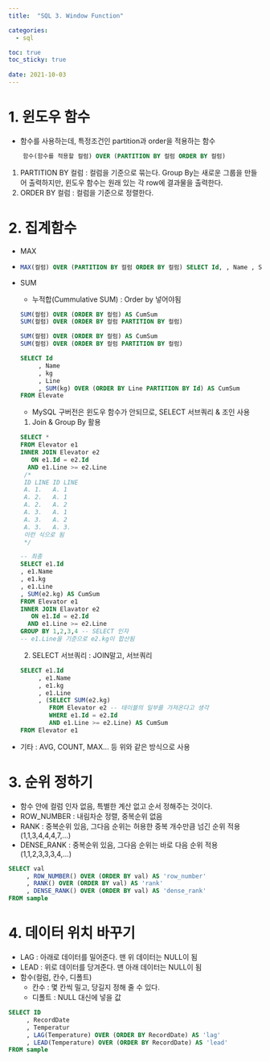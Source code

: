 ```yaml
---
title:  "SQL 3. Window Function"

categories:
  - sql

toc: true
toc_sticky: true
 
date: 2021-10-03
---
```




# 1. 윈도우 함수

-   함수를 사용하는데, 특정조건인 partition과 order을 적용하는 함수

```sql
    함수(함수를 적용할 컬럼) OVER (PARTITION BY 컬럼 ORDER BY 컬럼)
```

1.  PARTITION BY 컬럼 : 컬럼을 기준으로 묶는다. Group By는 새로운 그룹을 만들어 출력하지만, 윈도우 함수는 원래 있는 각 row에 결과물을 출력한다.
2.  ORDER BY 컬럼 : 컬럼을 기준으로 정렬한다.

# 2. 집계함수

-   MAX
-   ```sql
    MAX(컬럼) OVER (PARTITION BY 컬럼 ORDER BY 컬럼) SELECT Id, , Name , Salary , Max(Salary) OVER (PARTITION BY Department) FROM Employee
    ```
-   SUM
    -   누적합(Cummulative SUM) : Order by 넣어야됨
    ```sql
    SUM(컬럼) OVER (ORDER BY 컬럼) AS CumSum
    SUM(컬럼) OVER (ORDER BY 컬럼 PARTITION BY 컬럼)
    
    SUM(컬럼) OVER (ORDER BY 컬럼) AS CumSum
    SUM(컬럼) OVER (ORDER BY 컬럼 PARTITION BY 컬럼)
    
    SELECT Id
         , Name
         , kg
         , Line 
         , SUM(kg) OVER (ORDER BY Line PARTITION BY Id) AS CumSum
    FROM Elevate
    ```
    
    -   MySQL 구버전은 윈도우 함수가 안되므로, SELECT 서브쿼리 & 조인 사용
    
    1.  Join & Group By 활용
    ```sql
    SELECT *
    FROM Elevator e1
    INNER JOIN Elevator e2
       ON e1.Id = e2.Id
      AND e1.Line >= e2.Line
     /*
     ID LINE ID LINE
     A. 1.   A. 1
     A. 2.   A. 1
     A. 2.   A. 2
     A. 3.   A. 1
     A. 3.   A. 2
     A. 3.   A. 3.
     이런 식으로 됨
     */
    
    -- 최종
    SELECT e1.Id
    , e1.Name
    , e1.kg
    , e1.Line
    , SUM(e2.kg) AS CumSum
    FROM Elevator e1
    INNER JOIN Elavator e2
       ON e1.Id = e2.Id
      AND e1.Line >= e2.Line
    GROUP BY 1,2,3,4 -- SELECT 인자
    -- e1.Line을 기준으로 e2.kg이 합산됨
    ```
    
    2.  SELECT 서브쿼리 : JOIN말고, 서브쿼리
    
    ```sql
    SELECT e1.Id
         , e1.Name
         , e1.kg
         , e1.Line
         , (SELECT SUM(e2.kg)
            FROM Elevator e2 -- 테이블의 일부를 가져온다고 생각
            WHERE e1.Id = e2.Id
            AND e1.Line >= e2.Line) AS CumSum
    FROM Elevator e1
    ```
    
-   기타 : AVG, COUNT, MAX... 등 위와 같은 방식으로 사용

# 3. 순위 정하기

-   함수 안에 컬럼 인자 없음, 특별한 계산 없고 순서 정해주는 것이다.
-   ROW\_NUMBER : 내림차순 정렬, 중복순위 없음
-   RANK : 중복순위 있음, 그다음 순위는 허용한 중복 개수만큼 넘긴 순위 적용 (1,1,3,4,4,4,7,...)
-   DENSE\_RANK : 중복순위 있음, 그다음 순위는 바로 다음 순위 적용 (1,1,2,3,3,3,4,...)

```sql
SELECT val
     , ROW_NUMBER() OVER (ORDER BY val) AS 'row_number'
     , RANK() OVER (ORDER BY val) AS 'rank'
     , DENSE_RANK() OVER (ORDER BY val) AS 'dense_rank'
FROM sample
```

# 4. 데이터 위치 바꾸기

-   LAG : 아래로 데이터를 밀어준다. 맨 위 데이터는 NULL이 됨
-   LEAD : 위로 데이터를 당겨준다. 맨 아래 데이터는 NULL이 됨
-   함수(컬럼, 칸수, 디폴트)
    -   칸수 : 몇 칸씩 밀고, 당길지 정해 줄 수 있다.
    -   디폴트 : NULL 대신에 넣을 값

```sql
SELECT ID
     , RecordDate
     , Temperatur
     , LAG(Temperature) OVER (ORDER BY RecordDate) AS 'lag'
     , LEAD(Temperature) OVER (ORDER BY RecordDate) AS 'lead'
FROM sample
```